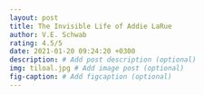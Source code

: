 ```yaml
---
layout: post
title: The Invisible Life of Addie LaRue
author: V.E. Schwab
rating: 4.5/5
date: 2021-01-20 09:24:20 +0300
description: # Add post description (optional)
img: tiloal.jpg # Add image post (optional)
fig-caption: # Add figcaption (optional)
---
```

